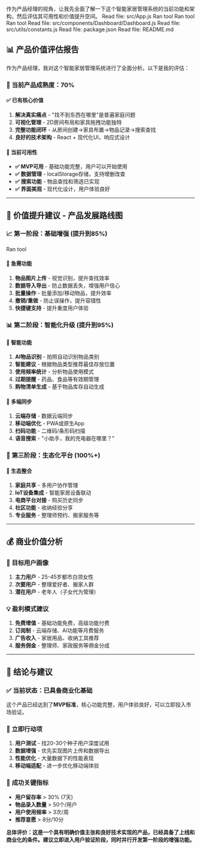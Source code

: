 作为产品经理的视角，让我先全面了解一下这个智能家居管理系统的当前功能和架构，然后评估其可用性和价值提升空间。
Read file: src/App.js
Ran tool
Ran tool
Ran tool
Read file: src/components/Dashboard/Dashboard.js
Read file: src/utils/constants.js
Read file: package.json
Read file: README.md
## 📊 产品价值评估报告

作为产品经理，我对这个智能家居管理系统进行了全面分析。以下是我的评估：

### 🎯 **当前产品成熟度：70%**

#### ✅ **已有核心价值**
1. **解决真实痛点** - "找不到东西在哪里"是普遍家庭问题
2. **可视化管理** - 2D房间布局和家具拖拽功能独特
3. **完整功能闭环** - 从房间创建→家具布置→物品记录→搜索查找
4. **良好的技术架构** - React + 现代化UI，响应式设计

#### 🔄 **当前可用性**
- **✅ MVP可用** - 基础功能完整，用户可以开始使用
- **✅ 数据管理** - localStorage存储，支持增删改查
- **✅ 搜索功能** - 物品查找和筛选已实现
- **✅ 界面美观** - 现代化设计，用户体验良好

---

## 🚀 **价值提升建议 - 产品发展路线图**

### 📈 **第一阶段：基础增强 (提升到85%)**
Ran tool
#### 🔧 **急需功能**
1. **物品图片上传** - 视觉识别，提升查找效率
2. **数据导入导出** - 防止数据丢失，增强用户信心
3. **批量操作** - 批量添加/移动物品，提升效率
4. **撤销/重做** - 防止误操作，提升容错性
5. **快捷键支持** - 提升重度用户体验

### 📊 **第二阶段：智能化升级 (提升到95%)**

#### 🤖 **智能功能**
1. **AI物品识别** - 拍照自动识别物品类别
2. **智能建议** - 根据物品类型推荐最佳存放位置
3. **使用频率统计** - 分析物品使用模式
4. **过期提醒** - 药品、食品等有效期管理
5. **购物清单生成** - 基于物品库存自动生成

#### 📱 **多端同步**
1. **云端存储** - 数据云端同步
2. **移动端优化** - PWA或原生App
3. **扫码功能** - 二维码/条形码扫描
4. **语音搜索** - "小助手，我的充电器在哪里？"

### 🌟 **第三阶段：生态化平台 (100%+)**

#### 🔗 **生态整合**
1. **家庭共享** - 多用户协作管理
2. **IoT设备集成** - 智能家居设备联动
3. **电商平台对接** - 购买历史同步
4. **社区功能** - 收纳经验分享
5. **专业服务** - 整理师预约、搬家服务等

---

## 💰 **商业价值分析**

### 🎯 **目标用户画像**
1. **主力用户** - 25-45岁都市白领女性
2. **次要用户** - 整理爱好者、搬家人群
3. **潜在用户** - 老年人（子女代为管理）

### 💡 **盈利模式建议**
1. **免费增值** - 基础功能免费，高级功能付费
2. **订阅制** - 云端存储、AI功能等月费服务
3. **广告收入** - 家居用品、收纳工具推荐
4. **服务佣金** - 整理师、家政服务等佣金分成

---

## 🎉 **结论与建议**

### ✅ **当前状态：已具备商业化基础**
这个产品已经达到了**MVP标准**，核心功能完整，用户体验良好，可以立即投入市场验证。

### 🚀 **立即行动项**
1. **用户测试** - 找20-30个种子用户深度试用
2. **数据增强** - 优先实现图片上传和数据导出
3. **性能优化** - 大量数据下的性能表现
4. **移动端适配** - 进一步优化移动端体验

### 🎯 **成功关键指标**
- **用户留存率** > 30% (7天)
- **物品录入数量** > 50个/用户
- **用户使用频率** > 3次/周
- **推荐意愿** > 8分/10分

**总体评价：这是一个具有明确价值主张和良好技术实现的产品，已经具备了上线和商业化的条件。建议立即进入用户验证阶段，同时并行开发第一阶段的增强功能。**